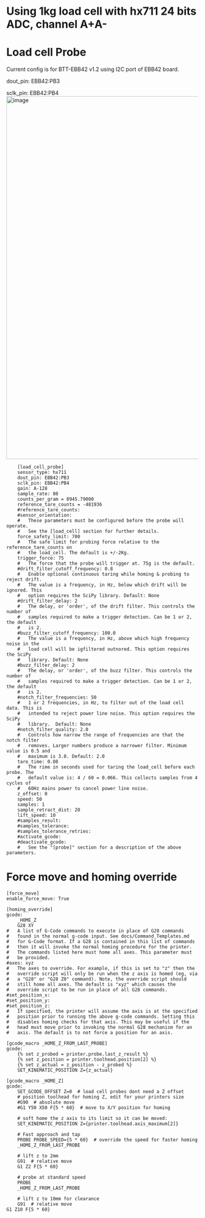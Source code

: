 # Using 1kg load cell with hx711 24 bits ADC, channel A+A-

# Load cell Probe
Current config is for BTT-EBB42 v1.2 using I2C port of EBB42 board.

dout_pin: EBB42:PB3

sclk_pin: EBB42:PB4
<img width="1153" height="948" alt="image" src="https://github.com/user-attachments/assets/ae3c9dec-a9da-458b-92ee-21412048698e" />
        
        [load_cell_probe]
        sensor_type: hx711
        dout_pin: EBB42:PB3
        sclk_pin: EBB42:PB4
        gain: A-128
        sample_rate: 80
        counts_per_gram = 8945.79000
        reference_tare_counts = -481936
        #reference_tare_counts:
        #sensor_orientation:
        #   These parameters must be configured before the probe will operate.
        #   See the [load_cell] section for further details.
        force_safety_limit: 700
        #   The safe limit for probing force relative to the reference_tare_counts on
        #   the load_cell. The default is +/-2Kg.
        trigger_force: 75
        #   The force that the probe will trigger at. 75g is the default.
        #drift_filter_cutoff_frequency: 0.8
        #   Enable optional continuous taring while homing & probing to reject drift.
        #   The value is a frequency, in Hz, below which drift will be ignored. This
        #   option requires the SciPy library. Default: None
        #drift_filter_delay: 2
        #   The delay, or 'order', of the drift filter. This controls the number of
        #   samples required to make a trigger detection. Can be 1 or 2, the default
        #   is 2.
        #buzz_filter_cutoff_frequency: 100.0
        #   The value is a frequency, in Hz, above which high frequency noise in the
        #   load cell will be igfiltered outnored. This option requires the SciPy
        #   library. Default: None
        #buzz_filter_delay: 2
        #   The delay, or 'order', of the buzz filter. This controls the number of
        #   samples required to make a trigger detection. Can be 1 or 2, the default
        #   is 2.
        #notch_filter_frequencies: 50
        #   1 or 2 frequencies, in Hz, to filter out of the load cell data. This is
        #   intended to reject power line noise. This option requires the SciPy
        #   library.  Default: None
        #notch_filter_quality: 2.0
        #   Controls how narrow the range of frequencies are that the notch filter
        #   removes. Larger numbers produce a narrower filter. Minimum value is 0.5 and
        #   maximum is 3.0. Default: 2.0
        tare_time: 0.08
        #   The rime in seconds used for taring the load_cell before each probe. The
        #   default value is: 4 / 60 = 0.066. This collects samples from 4 cycles of
        #   60Hz mains power to cancel power line noise.
        z_offset: 0
        speed: 50
        samples: 1
        sample_retract_dist: 20
        lift_speed: 10
        #samples_result:
        #samples_tolerance:
        #samples_tolerance_retries:
        #activate_gcode:
        #deactivate_gcode:
        #   See the "[probe]" section for a description of the above parameters.

# Force move and homing override
    [force_move]
    enable_force_move: True

    [homing_override]
    gcode:
        _HOME_Z
        G28 XY
    #   A list of G-Code commands to execute in place of G28 commands
    #   found in the normal g-code input. See docs/Command_Templates.md
    #   for G-Code format. If a G28 is contained in this list of commands
    #   then it will invoke the normal homing procedure for the printer.
    #   The commands listed here must home all axes. This parameter must
    #   be provided.
    #axes: xyz
    #   The axes to override. For example, if this is set to "z" then the
    #   override script will only be run when the z axis is homed (eg, via
    #   a "G28" or "G28 Z0" command). Note, the override script should
    #   still home all axes. The default is "xyz" which causes the
    #   override script to be run in place of all G28 commands.
    #set_position_x:
    #set_position_y:
    #set_position_z:
    #   If specified, the printer will assume the axis is at the specified
    #   position prior to running the above g-code commands. Setting this
    #   disables homing checks for that axis. This may be useful if the
    #   head must move prior to invoking the normal G28 mechanism for an
    #   axis. The default is to not force a position for an axis.
    
    [gcode_macro _HOME_Z_FROM_LAST_PROBE]
    gcode:
        {% set z_probed = printer.probe.last_z_result %}
        {% set z_position = printer.toolhead.position[2] %}
        {% set z_actual = z_position - z_probed %}
        SET_KINEMATIC_POSITION Z={z_actual}
    
    [gcode_macro _HOME_Z]
    gcode:
        SET_GCODE_OFFSET Z=0  # load cell probes dont need a Z offset
        # position toolhead for homing Z, edit for your printers size
        #G90  # absolute move
        #G1 Y50 X50 F{5 * 60}  # move to X/Y position for homing
    
        # soft home the z axis to its limit so it can be moved:
        SET_KINEMATIC_POSITION Z={printer.toolhead.axis_maximum[2]}
    
        # Fast approach and tap
        PROBE PROBE_SPEED={5 * 60}  # override the speed for faster homing
        _HOME_Z_FROM_LAST_PROBE
    
        # lift z to 2mm
        G91  # relative move
        G1 Z2 F{5 * 60}
    
        # probe at standard speed
        PROBE
        _HOME_Z_FROM_LAST_PROBE
    
        # lift z to 10mm for clearance
        G91  # relative move
    G1 Z10 F{5 * 60}
    
